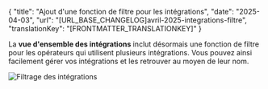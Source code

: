 {
  "title": "Ajout d'une fonction de filtre pour les intégrations",
  "date": "2025-04-03",
  "url": "[URL_BASE_CHANGELOG]avril-2025-integrations-filtre",
  "translationKey": "[FRONTMATTER_TRANSLATIONKEY]"
}

La **vue d'ensemble des intégrations** inclut désormais une fonction de filtre pour les opérateurs qui utilisent plusieurs intégrations. Vous pouvez ainsi facilement gérer vos intégrations et les retrouver au moyen de leur nom.

![Filtrage des intégrations]([LINK_URL_1])
